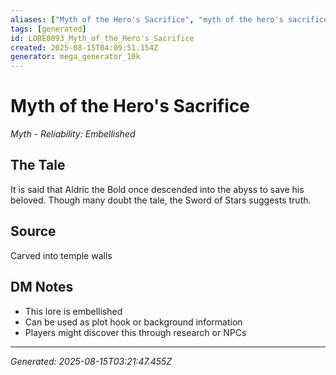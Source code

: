 ```yaml
---
aliases: ["Myth of the Hero's Sacrifice", "myth of the hero's sacrifice", "Myth of Hero's Sacrifice", "Sacrifice Hero's the of Myth"]
tags: [generated]
id: LORE0093_Myth_of_the_Hero's_Sacrifice
created: 2025-08-15T04:09:51.154Z
generator: mega_generator_10k
---
```

# Myth of the Hero's Sacrifice

*Myth - Reliability: Embellished*

## The Tale
It is said that Aldric the Bold once descended into the abyss to save his beloved. Though many doubt the tale, the Sword of Stars suggests truth.

## Source
Carved into temple walls

## DM Notes
- This lore is embellished
- Can be used as plot hook or background information
- Players might discover this through research or NPCs

---
*Generated: 2025-08-15T03:21:47.455Z*
